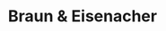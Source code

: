 ---
title: "Braun & Eisenacher"
url: /ruesselsheim-am-main/braun-und-eisenacher/
shop: Metzgerei
---